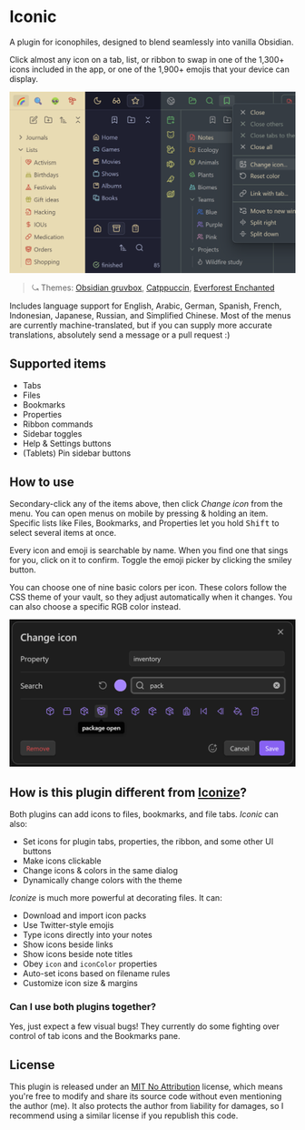 # Iconic

A plugin for iconophiles, designed to blend seamlessly into vanilla Obsidian.

Click almost any icon on a tab, list, or ribbon to swap in one of the 1,300+ icons included in the app, or one of the 1,900+ emojis that your device can display.

![Examples](examples.webp)

> ⤿ Themes: [Obsidian gruvbox](https://github.com/insanum/obsidian_gruvbox), [Catppuccin](https://github.com/catppuccin/obsidian), [Everforest Enchanted](https://github.com/FireIsGood/obsidian-everforest-enchanted)

Includes language support for English, Arabic, German, Spanish, French, Indonesian, Japanese, Russian, and Simplified Chinese.
Most of the menus are currently machine-translated, but if you can supply more accurate translations, absolutely send a message or a pull request :) 

## Supported items

- Tabs
- Files
- Bookmarks
- Properties
- Ribbon commands
- Sidebar toggles
- Help & Settings buttons
- (Tablets) Pin sidebar buttons

## How to use

Secondary-click any of the items above, then click *Change icon* from the menu. You can open menus on mobile by pressing & holding an item. Specific lists like Files, Bookmarks, and Properties let you hold <kbd>Shift</kbd> to select several items at once.

Every icon and emoji is searchable by name. When you find one that sings for you, click on it to confirm. Toggle the emoji picker by clicking the smiley button.

You can choose one of nine basic colors per icon. These colors follow the CSS theme of your vault, so they adjust automatically when it changes. You can also choose a specific RGB color instead.

![Icon picker](picker.webp)

## How is this plugin different from [Iconize](https://github.com/FlorianWoelki/obsidian-iconize)?

Both plugins can add icons to files, bookmarks, and file tabs. *Iconic* can also:

- Set icons for plugin tabs, properties, the ribbon, and some other UI buttons
- Make icons clickable
- Change icons & colors in the same dialog
- Dynamically change colors with the theme

*Iconize* is much more powerful at decorating files. It can:

- Download and import icon packs
- Use Twitter-style emojis
- Type icons directly into your notes
- Show icons beside links
- Show icons beside note titles
- Obey `icon` and `iconColor` properties
- Auto-set icons based on filename rules
- Customize icon size & margins

### Can I use both plugins together?

Yes, just expect a few visual bugs! They currently do some fighting over control of tab icons and the Bookmarks pane.

## License

This plugin is released under an [MIT No Attribution](https://choosealicense.com/licenses/mit-0/) license, which means you're free to modify and share its source code without even mentioning the author (me). It also protects the author from liability for damages, so I recommend using a similar license if you republish this code.
